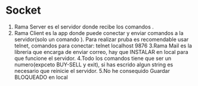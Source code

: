 # Socket
1.  Rama Server es el servidor donde recibe los comandos .
2.  Rama Client es la app donde puede conectar y enviar comandos a la servidor(solo un comando ). Para realizar pruba es recomendable usar telnet, comandos para conectar: 
telnet localhost 9876 
3.Rama Mail es la libreria que encarga de enviar correo, hay que INSTALAR en local para que funcione el servidor.
4.Todo los comandos tiene que ser un numero(expceto BUY-SELL y exit), si has escrido algun string es necesario que reinicie el servidor.
5.No he consequido Guardar BLOQUEADO en local
